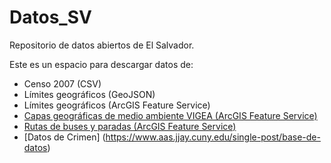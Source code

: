 # Datos_SV

Repositorio de datos abiertos de El Salvador.

Este es un espacio para descargar datos de: 
* Censo 2007 (CSV)
* Límites geográficos (GeoJSON)
* Límites geográficos (ArcGIS Feature Service)
* [Capas geográficas de medio ambiente VIGEA (ArcGIS Feature Service)](http://mapas.marn.gob.sv/arcgis/rest/services/VIGEA/VIGEALayers/MapServer)
* [Rutas de buses y paradas (ArcGIS Feature Service)](https://services9.arcgis.com/4ZwMO9wShTnUDuWy/ArcGIS/rest/services/)
* [Datos de Crimen] (https://www.aas.jjay.cuny.edu/single-post/base-de-datos)


